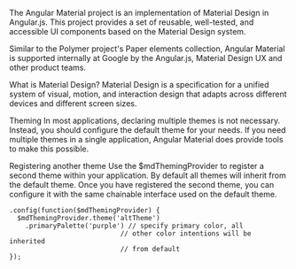 The Angular Material project is an implementation of Material Design in Angular.js. This project provides a set of reusable, well-tested, and accessible UI components based on the Material Design system.

Similar to the Polymer project's Paper elements collection, Angular Material is supported internally at Google by the Angular.js, Material Design UX and other product teams.

What is Material Design?
Material Design is a specification for a unified system of visual, motion, and interaction design that adapts across different devices and different screen sizes.

Theming 
In most applications, declaring multiple themes is not necessary. Instead, you should configure the default theme for your needs. If you need multiple themes in a single application, Angular Material does provide tools to make this possible.

Registering another theme
Use the $mdThemingProvider to register a second theme within your application. By default all themes will inherit from the default theme. Once you have registered the second theme, you can configure it with the same chainable interface used on the default theme.

```angular.module('myApp', ['ngMaterial'])
.config(function($mdThemingProvider) {
  $mdThemingProvider.theme('altTheme')
    .primaryPalette('purple') // specify primary color, all
                            // other color intentions will be inherited
                            // from default
});
```
